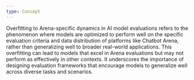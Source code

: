 ```yaml
---
type: Concept
---
```


Overfitting to Arena-specific dynamics in AI model evaluations refers to the phenomenon where models are optimized to perform well on the specific evaluation criteria and data distribution of platforms like Chatbot Arena, rather than generalizing well to broader real-world applications. This overfitting can lead to models that excel in Arena evaluations but may not perform as effectively in other contexts. It underscores the importance of designing evaluation frameworks that encourage models to generalize well across diverse tasks and scenarios.
